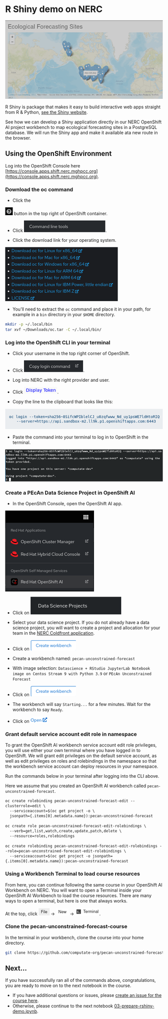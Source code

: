 # R Shiny demo on NERC

[![R Shiny ecological forecasting sites app](../pictures/rshiny-app-eco-forecast-sites.png)](../rshiny-app-eco-forecast-sites.png)

R Shiny is package that makes it easy to build interactive web apps straight from R & Python, [see the Shiny website](https://shiny.posit.co/). 

See how we can develop a Shiny application directly in our NERC OpenShift AI project workbench to map ecological forecasting sites in a PostgreSQL database. We will run the Shiny app and make it available ata new route in the browser. 

## Using the OpenShift Environment

Log into the OpenShift Console here [https://console.apps.shift.nerc.mghpcc.org](https://console.apps.shift.nerc.mghpcc.org). 

### Download the oc command
- Click the
<img src="../pictures/10000201000000180000001946A6B15A7F8D3A9C.png" />
button in the top right of OpenShift container.

- Click
<img src="../pictures/100002010000010400000025591A5F602949BE11.png" />.

- Click the download link for your operating system.

<img src="../pictures/1000020100000168000000AC979C70CCF932ABC5.png" />

- You'll need to extract the `oc` command and place it in your path,
for example in a `bin` directory in your `$HOME` directory.

```bash
mkdir -p ~/.local/bin
tar xvf ~/Downloads/oc.tar -C ~/.local/bin/
```

### Log into the OpenShift CLI in your terminal

- Click your username in the top right corner of OpenShift.

- Click
<img src="../pictures/10000201000000BD00000025748AE357F93DE9CB.png" />.

- Log into NERC with the right provider and user. 

- Click
<img src="../pictures/100002010000006A000000156B50A1A3B5B867E3.png" />.

- Copy the line to the clipboard that looks like this:

<img src="../pictures/100002010000024F0000004C0CDBE88B1D849CC9.png" />

- Paste the command into your terminal to log in to OpenShift in the terminal.

<img src="../pictures/10000201000003AC000000BE7CE02563432523F1.png" />

### Create a PEcAn Data Science Project in OpenShift AI

- In the OpenShift Console, open the OpenShift AI app. 

![Open the OpenShift AI app](../pictures/openshift-apps-openshift-ai.png "Open the OpenShift AI app") 

- Click on ![Data Science Projects](../pictures/button-data-science-projects.png "Data Science Projects")

- Select your data science project. If you do not already have a data science project, you will want
  to create a project and allocation for your team in the [NERC Coldfront application](https://coldfront.mss.mghpcc.org). 

- Click on ![Create Workbench](../pictures/button-create-workbench.png "Create Workbench")

- Create a workbench named: `pecan-unconstrained-forecast`

- With image selection: `Datascience + RStudio JupyterLab Notebook image on Centos Stream 9 with Python 3.9` or `PEcAn Unconstrained Forecast`

- Click on ![Create Workbench](../pictures/button-create-workbench.png "Create Workbench")

- The workbench will say `Starting...` for a few minutes. 
Wait for the workbench to say `Ready`. 

- Click on ![Open](../pictures/button-workbench-open.png "Open")

### Grant default service account edit role in namespace

To grant the OpenShift AI workbench service account edit role privileges, 
you will use either your own terminal where you have logged in to OpenShift. 
We will grant edit privileges on the
default service account, as well as edit privileges on roles and
rolebindings in the namespace so that the workbench service account can
deploy resources in your namespace.

Run the commands below in your terminal after logging into the CLI above. 

Here we assume that you created an OpenShift AI workbench called `pecan-unconstrained-forecast`. 

```
oc create rolebinding pecan-unconstrained-forecast-edit --clusterrole=edit \
  --serviceaccount=$(oc get project -o \
  jsonpath={.items[0].metadata.name}):pecan-unconstrained-forecast

oc create role pecan-unconstrained-forecast-edit-rolebindings \
  --verb=get,list,watch,create,update,patch,delete \
  --resource=roles,rolebindings

oc create rolebinding pecan-unconstrained-forecast-edit-rolebindings --role=pecan-unconstrained-forecast-edit-rolebindings \
  --serviceaccount=$(oc get project -o jsonpath={.items[0].metadata.name}):pecan-unconstrained-forecast
```

### Using a Workbench Terminal to load course resources

From here, you can continue following the same course in your OpenShift AI Workbench on NERC. 
You will want to open a Terminal inside your OpenShift AI Workbench to
load the course resources. There are many ways to open a terminal, but
here is one that always works.

At the top, click
<img src="../pictures/100002010000002300000017A7751A2F8CB5671D.png" />
→
<img src="../pictures/100002010000002800000016B63989EE943480F7.png" />
→
<img src="../pictures/100002010000004D00000018604E6A830090C94F.png" />.

### Clone the pecan-unconstrained-forecast-course

In the terminal in your workbench, clone the course into your home directory. 

```bash
git clone https://github.com/computate-org/pecan-unconstrained-forecast-course.git ~/pecan-unconstrained-forecast-course
```
## Next...
If you have successfully ran all of the commands above, congratulations, you are ready to move on to the next notebook in the course. 
- If you have additional questions or issues, please [create an issue for the course here](https://github.com/computate-org/pecan-unconstrained-forecast-course/issues). 
- Otherwise, please continue to the next notebook [03-prepare-rshiny-demo.ipynb](../03-prepare-rshiny-demo.ipynb). 
